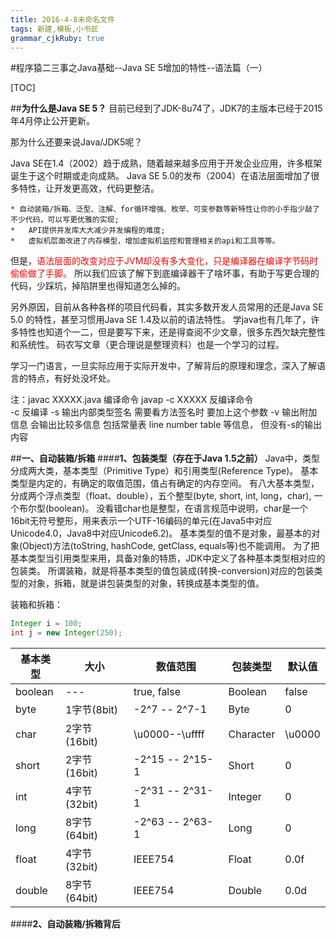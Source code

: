 ```yaml
---
title: 2016-4-8未命名文件 
tags: 新建,模板,小书匠
grammar_cjkRuby: true
---
```


#程序猿二三事之Java基础--Java SE 5增加的特性--语法篇（一）

[TOC]

##**为什么是Java SE 5？**
目前已经到了JDK-8u74了，JDK7的主版本已经于2015年4月停止公开更新。

那为什么还要来说Java/JDK5呢？

Java SE在1.4（2002）趋于成熟，随着越来越多应用于开发企业应用，许多框架诞生于这个时期或走向成熟。
Java SE 5.0的发布（2004）在语法层面增加了很多特性，让开发更高效，代码更整洁。


	* 自动装箱/拆箱、泛型、注解、for循环增强、枚举、可变参数等新特性让你的小手指少敲了不少代码，可以写更优雅的实现;
	*   API提供并发库大大减少并发编程的难度;
	*   虚拟机层面改进了内存模型，增加虚拟机监控和管理相关的api和工具等等。

但是，<font color=red>语法层面的改变对应于JVM却没有多大变化，只是编译器在编译字节码时偷偷做了手脚。</font>
所以我们应该了解下到底编译器干了啥坏事，有助于写更合理的代码，少踩坑，掉陷阱里也得知道怎么掉的。


另外原因，目前从各种各样的项目代码看，其实多数开发人员常用的还是Java SE 5.0 的特性，甚至习惯用Java SE 1.4及以前的语法特性。
学java也有几年了，许多特性也知道个一二，但是要写下来，还是得查阅不少文章，很多东西欠缺完整性和系统性。
码农写文章（更合理说是整理资料）也是一个学习的过程。

学习一门语言，一旦实际应用于实际开发中，了解背后的原理和理念，深入了解语言的特点，有好处没坏处。


注：javac XXXXX.java  编译命令
      javap -c  XXXXX    反编译命令      
               -c  反编译
               -s  输出内部类型签名  需要看方法签名时  要加上这个参数
               -v  输出附加信息   会输出比较多信息  包括常量表  line number table 等信息， 但没有-s的输出内容  

##**一、自动装箱/拆箱**
####**1、包装类型（存在于Java 1.5之前）**
Java中，类型分成两大类，基本类型（Primitive Type）和引用类型(Reference Type)。
基本类型是内定的，有确定的取值范围，值占有确定的内存空间。
有八大基本类型，分成两个浮点类型（float、double），五个整型(byte, short, int, long，char), 一个布尔型(boolean)。
没看错char也是整型，在语言规范中说明，char是一个16bit无符号整形，用来表示一个UTF-16编码的单元(在Java5中对应Unicode4.0，Java8中对应Unicode6.2)。
基本类型的值不是对象，最基本的对象(Object)方法(toString, hashCode, getClass, equals等)也不能调用。
为了把基本类型当引用类型来用，具备对象的特质，JDK中定义了各种基本类型相对应的包装类。
所谓装箱，就是将基本类型的值包装成(转换-conversion)对应的包装类型的对象，拆箱，就是讲包装类型的对象，转换成基本类型的值。

装箱和拆箱：
``` java
Integer i = 100;
int j = new Integer(250);
```


|基本类型|大小|数值范围|包装类型|默认值|
|--|--|--|--|--|
|boolean|---|true, false|Boolean|false|
|byte|1字节(8bit)|-2^7 -- 2^7-1|Byte|0|
|char|2字节(16bit)|\u0000--\uffff|Character|\u0000|
|short|2字节(16bit)|-2^15 -- 2^15-1|Short|0|
|int|4字节(32bit)|-2^31 -- 2^31-1|Integer|0|
|long|8字节(64bit)|-2^63 -- 2^63-1|Long|0|
|float|4字节(32bit)|IEEE754|Float|0.0f|
|double|8字节(64bit)|IEEE754|Double|0.0d|

####**2、自动装箱/拆箱背后**
